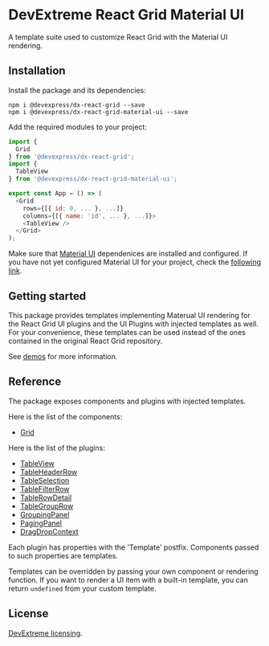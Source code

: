 # DevExtreme React Grid Material UI

A template suite used to customize React Grid with the Material UI rendering.

## Installation

Install the package and its dependencies:

```
npm i @devexpress/dx-react-grid --save
npm i @devexpress/dx-react-grid-material-ui --save
```

Add the required modules to your project:

```js
import {
  Grid
} from '@devexpress/dx-react-grid';
import {
  TableView
} from '@devexpress/dx-react-grid-material-ui';

export const App = () => (
  <Grid
    rows={[{ id: 0, ... }, ...]}
    columns={[{ name: 'id', ... }, ...]}>
    <TableView />
  </Grid>
);
```

Make sure that [Material UI](https://material-ui-1dab0.firebaseapp.com/) dependenices are installed and configured. If you have not yet configured Material UI for your project, check the [following link](https://material-ui-1dab0.firebaseapp.com/getting-started/installation).

## Getting started

This package provides templates implementing Materual UI rendering for the React Grid UI plugins and the UI Plugins with injected templates as well. For your convenience, these templates can be used instead of the ones contained in the original React Grid repository.

See [demos](https://devexpress.github.io/devextreme-reactive/react/grid/demos/) for more information.

## Reference

The package exposes components and plugins with injected templates.

Here is the list of the components:

- [Grid](https://devexpress.github.io/devextreme-reactive/react/grid/docs/reference/grid/)

Here is the list of the plugins:

- [TableView](https://devexpress.github.io/devextreme-reactive/react/grid/docs/reference/table-view/)
- [TableHeaderRow](https://devexpress.github.io/devextreme-reactive/react/grid/docs/reference/table-header-row/)
- [TableSelection](https://devexpress.github.io/devextreme-reactive/react/grid/docs/reference/table-selection/)
- [TableFilterRow](https://devexpress.github.io/devextreme-reactive/react/grid/docs/reference/table-filter-row/)
- [TableRowDetail](https://devexpress.github.io/devextreme-reactive/react/grid/docs/reference/table-row-detail/)
- [TableGroupRow](https://devexpress.github.io/devextreme-reactive/react/grid/docs/reference/table-group-row/)
- [GroupingPanel](https://devexpress.github.io/devextreme-reactive/react/grid/docs/reference/grouping-panel/)
- [PagingPanel](https://devexpress.github.io/devextreme-reactive/react/grid/docs/reference/paging-panel/)
- [DragDropContext](https://devexpress.github.io/devextreme-reactive/react/grid/docs/reference/drag-drop-context/)

Each plugin has properties with the 'Template' postfix. Components passed to such properties are templates.

Templates can be overridden by passing your own component or rendering function. If you want to render a UI item with a built-in template, you can return `undefined` from your custom template.

## License

[DevExtreme licensing](https://js.devexpress.com/licensing/).
